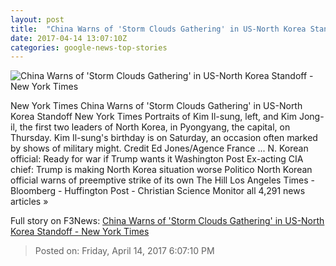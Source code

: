```yaml
---
layout: post
title:  "China Warns of 'Storm Clouds Gathering' in US-North Korea Standoff - New York Times"
date: 2017-04-14 13:07:10Z
categories: google-news-top-stories
---
```


![China Warns of 'Storm Clouds Gathering' in US-North Korea Standoff - New York Times](https://static01.nyt.com/images/2017/04/15/world/15fears-1/15fears-1-facebookJumbo.jpg)

New York Times China Warns of 'Storm Clouds Gathering' in US-North Korea Standoff New York Times Portraits of Kim Il-sung, left, and Kim Jong-il, the first two leaders of North Korea, in Pyongyang, the capital, on Thursday. Kim Il-sung's birthday is on Saturday, an occasion often marked by shows of military might. Credit Ed Jones/Agence France ... N. Korean official: Ready for war if Trump wants it Washington Post Ex-acting CIA chief: Trump is making North Korea situation worse Politico North Korean official warns of preemptive strike of its own The Hill Los Angeles Times - Bloomberg - Huffington Post - Christian Science Monitor all 4,291 news articles »


Full story on F3News: [China Warns of 'Storm Clouds Gathering' in US-North Korea Standoff - New York Times](http://www.f3nws.com/n/aesZjB)

> Posted on: Friday, April 14, 2017 6:07:10 PM
